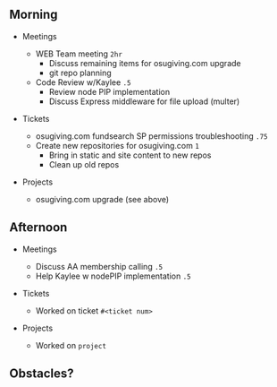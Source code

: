 ## Morning

- Meetings
    - WEB Team meeting `2hr`
        - Discuss remaining items for osugiving.com upgrade
        - git repo planning
    - Code Review w/Kaylee `.5`
        - Review node PIP implementation
        - Discuss Express middleware for file upload (multer)


- Tickets
    - osugiving.com fundsearch SP permissions troubleshooting `.75`
    - Create new repositories for osugiving.com `1`
        - Bring in static and site content to new repos
        - Clean up old repos


- Projects
    - osugiving.com upgrade (see above)


## Afternoon

- Meetings
    - Discuss AA membership calling `.5`
    - Help Kaylee w nodePIP implementation `.5`


- Tickets
    - Worked on ticket `#<ticket num>`


- Projects
    - Worked on `project`


## Obstacles?

